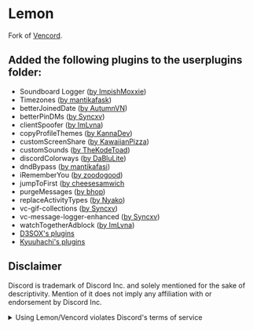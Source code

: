 # Lemon

Fork of [Vencord](https://github.com/Vendicated/Vencord).

## Added the following plugins to the userplugins folder:

-    Soundboard Logger ([by ImpishMoxxie](https://github.com/ImpishMoxxie/SoundBoardLogger))
-    Timezones ([by mantikafask](https://github.com/Vendicated/Vencord/pull/376))
-    betterJoinedDate ([by AutumnVN](https://github.com/Vendicated/Vencord/pull/1671))
-    betterPinDMs ([by Syncxv](https://github.com/Syncxv/betterPinDMs))
-    clientSpoofer ([by ImLvna](https://codeberg.org/Lunaa/vencord/src/branch/clientSpoofer)) 
-    copyProfileThemes ([by KannaDev](https://github.com/Vendicated/Vencord/pull/1452))
-    customScreenShare ([by KawaiianPizza](https://github.com/Vendicated/Vencord/pull/2094))
-    customSounds ([by TheKodeToad](https://github.com/Vendicated/Vencord/pull/1765))
-    discordColorways ([by DaBluLite](https://github.com/Vendicated/Vencord/pull/1448))
-    dndBypass ([by mantikafasi](https://github.com/mantikafasi))
-    iRememberYou ([by zoodogood](https://github.com/zoodogood/vencord-plugins))
-    jumpToFirst ([by cheesesamwich](https://github.com/Vendicated/Vencord/pull/2171)
-    purgeMessages ([by bhop](https://github.com/vawnair))
-    replaceActivityTypes ([by Nyako](https://github.com/nyakowint/replaceActivityTypes))
-    vc-gif-collections ([by Syncxv](https://github.com/Syncxv/vc-gif-collections))
-    vc-message-logger-enhanced ([by Syncxv](https://github.com/Syncxv/vc-message-logger-enhanced))
-    watchTogetherAdblock ([by ImLvna](https://github.com/Vendicated/Vencord/pull/2021))
-    [D3SOX's plugins](https://github.com/D3SOX/vencord-userplugins)
-    [Kyuuhachi's plugins](https://github.com/Kyuuhachi/VencordPlugins)


## Disclaimer

Discord is trademark of Discord Inc. and solely mentioned for the sake of descriptivity.
Mention of it does not imply any affiliation with or endorsement by Discord Inc.

<details>
<summary>Using Lemon/Vencord violates Discord's terms of service</summary>

Client modifications are against Discord’s Terms of Service.

However, Discord is pretty indifferent about them and there are no known cases of users getting banned for using client mods! So you should generally be fine as long as you don’t use any plugins that implement abusive behaviour. But no worries, all inbuilt plugins are safe to use!

Regardless, if your account is very important to you and it getting disabled would be a disaster for you, you should probably not use any client mods (not exclusive to Suncord), just to be safe

Additionally, make sure not to post screenshots with Suncord in a server where you might get banned for it

</details>
